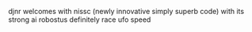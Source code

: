 djnr welcomes with nissc (newly innovative simply superb code) with its strong ai robostus
definitely race ufo speed
